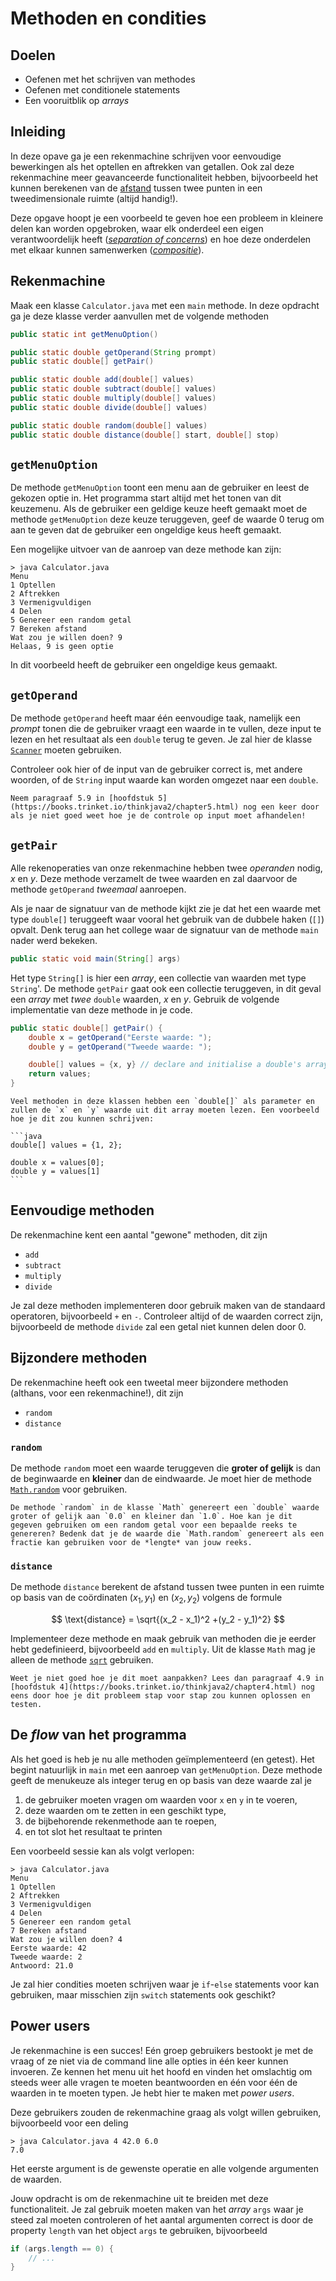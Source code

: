 # Methoden en condities

## Doelen

-   Oefenen met het schrijven van methodes
-   Oefenen met conditionele statements
-   Een vooruitblik op *arrays*

## Inleiding

In deze opave ga je een rekenmachine schrijven voor eenvoudige bewerkingen als het optellen en aftrekken van getallen. Ook zal deze rekenmachine meer geavanceerde functionaliteit hebben, bijvoorbeeld het kunnen berekenen van de [afstand](https://nl.wikipedia.org/wiki/Afstand) tussen twee punten in een tweedimensionale ruimte (altijd handig!).

Deze opgave hoopt je een voorbeeld te geven hoe een probleem in kleinere delen kan worden opgebroken, waar elk onderdeel een eigen verantwoordelijk heeft ([*separation of concerns*](https://en.wikipedia.org/wiki/Separation_of_concerns)) en hoe deze onderdelen met elkaar kunnen samenwerken ([*compositie*](https://en.wikipedia.org/wiki/Function_composition_(computer_science))).

## Rekenmachine

Maak een klasse `Calculator.java` met een `main` methode. In deze opdracht ga je deze klasse verder aanvullen met de volgende methoden

```java
public static int getMenuOption()

public static double getOperand(String prompt)
public static double[] getPair()

public static double add(double[] values)
public static double subtract(double[] values)
public static double multiply(double[] values)
public static double divide(double[] values)

public static double random(double[] values)
public static double distance(double[] start, double[] stop)
```

## `getMenuOption`

De methode `getMenuOption` toont een menu aan de gebruiker en leest de gekozen optie in. Het programma start altijd met het tonen van dit keuzemenu. Als de gebruiker een geldige keuze heeft gemaakt moet de methode `getMenuOption` deze keuze teruggeven, geef de waarde 0 terug om aan te geven dat de gebruiker een ongeldige keus heeft gemaakt.

Een mogelijke uitvoer van de aanroep van deze methode kan zijn:

```console
> java Calculator.java
Menu
1 Optellen
2 Aftrekken
3 Vermenigvuldigen
4 Delen
5 Genereer een random getal
7 Bereken afstand
Wat zou je willen doen? 9
Helaas, 9 is geen optie
```

In dit voorbeeld heeft de gebruiker een ongeldige keus gemaakt.

## `getOperand`

De methode `getOperand` heeft maar één eenvoudige taak, namelijk een *prompt* tonen die de gebruiker vraagt een waarde in te vullen, deze input te lezen en het resultaat als een `double` terug te geven. Je zal hier de klasse [`Scanner`](https://docs.oracle.com/javase/8/docs/api/java/util/Scanner.html) moeten gebruiken.

Controleer ook hier of de input van de gebruiker correct is, met andere woorden, of de `String` input waarde kan worden omgezet naar een `double`.

```{tip}
Neem paragraaf 5.9 in [hoofdstuk 5](https://books.trinket.io/thinkjava2/chapter5.html) nog een keer door als je niet goed weet hoe je de controle op input moet afhandelen!
```

## `getPair`

Alle rekenoperaties van onze rekenmachine hebben twee *operanden* nodig, *x* en *y*. Deze methode verzamelt de twee waarden en zal daarvoor de methode `getOperand` *tweemaal* aanroepen.

Als je naar de signatuur van de methode kijkt zie je dat het een waarde met type `double[]` teruggeeft waar vooral het gebruik van de dubbele haken (`[]`) opvalt. Denk terug aan het college waar de signatuur van de methode `main` nader werd bekeken.

```java
public static void main(String[] args)
```

Het type `String[]` is hier een *array*, een collectie van waarden met type `String`'. De methode `getPair` gaat ook een collectie teruggeven, in dit geval een *array* met *twee* `double` waarden, *x* en *y*. Gebruik de volgende implementatie van deze methode in je code.

```java
public static double[] getPair() {
    double x = getOperand("Eerste waarde: ");
    double y = getOperand("Tweede waarde: ");

    double[] values = {x, y} // declare and initialise a double's array
    return values;
}
```

````{tip}
Veel methoden in deze klassen hebben een `double[]` als parameter en zullen de `x` en `y` waarde uit dit array moeten lezen. Een voorbeeld hoe je dit zou kunnen schrijven:

```java
double[] values = {1, 2};

double x = values[0];
double y = values[1]
```
````

## Eenvoudige methoden

De rekenmachine kent een aantal "gewone" methoden, dit zijn

-   `add`
-   `subtract`
-   `multiply`
-   `divide`

Je zal deze methoden implementeren door gebruik maken van de standaard operatoren, bijvoorbeeld `+` en `-`. Controleer altijd of de waarden correct zijn, bijvoorbeeld de methode `divide` zal een getal niet kunnen delen door 0.

## Bijzondere methoden

De rekenmachine heeft ook een tweetal meer bijzondere methoden (althans, voor een rekenmachine!), dit zijn

-   `random`
-   `distance`

### `random`

De methode `random` moet een waarde teruggeven die **groter of gelijk** is dan de beginwaarde en **kleiner** dan de eindwaarde. Je moet hier de methode [`Math.random`](https://docs.oracle.com/javase/8/docs/api/java/lang/Math.html#random--) voor gebruiken.

```{tip}
De methode `random` in de klasse `Math` genereert een `double` waarde groter of gelijk aan `0.0` en kleiner dan `1.0`. Hoe kan je dit gegeven gebruiken om een random getal voor een bepaalde reeks te genereren? Bedenk dat je de waarde die `Math.random` genereert als een fractie kan gebruiken voor de *lengte* van jouw reeks.
```

### `distance`

De methode `distance` berekent de afstand tussen twee punten in een ruimte op basis van de coördinaten $(x_1, y_1)$ en $(x_2, y_2)$ volgens de formule

$$
\text{distance} = \sqrt{(x_2 - x_1)^2 +(y_2 - y_1)^2}
$$

Implementeer deze methode en maak gebruik van methoden die je eerder hebt gedefinieerd, bijvoorbeeld `add` en `multiply`. Uit de klasse `Math` mag je alleen de methode [`sqrt`](https://docs.oracle.com/javase/8/docs/api/java/lang/Math.html#sqrt-double-) gebruiken.

```{note}
Weet je niet goed hoe je dit moet aanpakken? Lees dan paragraaf 4.9 in [hoofdstuk 4](https://books.trinket.io/thinkjava2/chapter4.html) nog eens door hoe je dit probleem stap voor stap zou kunnen oplossen en testen.
```

## De *flow* van het programma

Als het goed is heb je nu alle methoden geïmplementeerd (en getest). Het begint natuurlijk in `main` met een aanroep van `getMenuOption`. Deze methode geeft de menukeuze als integer terug en op basis van deze waarde zal je

1.  de gebruiker moeten vragen om waarden voor `x` en `y` in te voeren,
2.  deze waarden om te zetten in een geschikt type,
3.  de bijbehorende rekenmethode aan te roepen,
4.  en tot slot het resultaat te printen

Een voorbeeld sessie kan als volgt verlopen:

```console
> java Calculator.java
Menu
1 Optellen
2 Aftrekken
3 Vermenigvuldigen
4 Delen
5 Genereer een random getal
7 Bereken afstand
Wat zou je willen doen? 4
Eerste waarde: 42
Tweede waarde: 2
Antwoord: 21.0
```

Je zal hier condities moeten schrijven waar je `if`-`else` statements voor kan gebruiken, maar misschien zijn `switch` statements ook geschikt?

## Power users

Je rekenmachine is een succes! Eén groep gebruikers bestookt je met de vraag of ze niet via de command line alle opties in één keer kunnen invoeren. Ze kennen het menu uit het hoofd en vinden het omslachtig om steeds weer alle vragen te moeten beantwoorden en één voor één de waarden in te moeten typen. Je hebt hier te maken met *power users*.

Deze gebruikers zouden de rekenmachine graag als volgt willen gebruiken, bijvoorbeeld voor een deling

```console
> java Calculator.java 4 42.0 6.0
7.0
```
Het eerste argument is de gewenste operatie en alle volgende argumenten de waarden.

Jouw opdracht is om de rekenmachine uit te breiden met deze functionaliteit. Je zal gebruik moeten maken van het *array* `args` waar je steed zal moeten controleren of het aantal argumenten correct is door de property `length` van het object `args` te gebruiken, bijvoorbeeld

```java
if (args.length == 0) {
    // ...
}
```